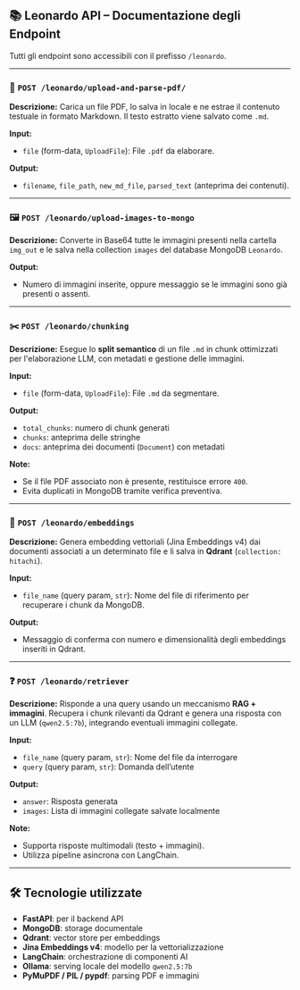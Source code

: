 
## 📚 Leonardo API – Documentazione degli Endpoint

Tutti gli endpoint sono accessibili con il prefisso `/leonardo`.

---

### 📄 `POST /leonardo/upload-and-parse-pdf/`

**Descrizione:**
Carica un file PDF, lo salva in locale e ne estrae il contenuto testuale in formato Markdown.
Il testo estratto viene salvato come `.md`.

**Input:**

* `file` (form-data, `UploadFile`): File `.pdf` da elaborare.

**Output:**

* `filename`, `file_path`, `new_md_file`, `parsed_text` (anteprima dei contenuti).

---

### 🖼️ `POST /leonardo/upload-images-to-mongo`

**Descrizione:**
Converte in Base64 tutte le immagini presenti nella cartella `img_out` e le salva nella collection `images` del database MongoDB `Leonardo`.

**Output:**

* Numero di immagini inserite, oppure messaggio se le immagini sono già presenti o assenti.

---

### ✂️ `POST /leonardo/chunking`

**Descrizione:**
Esegue lo **split semantico** di un file `.md` in chunk ottimizzati per l'elaborazione LLM, con metadati e gestione delle immagini.

**Input:**

* `file` (form-data, `UploadFile`): File `.md` da segmentare.

**Output:**

* `total_chunks`: numero di chunk generati
* `chunks`: anteprima delle stringhe
* `docs`: anteprima dei documenti (`Document`) con metadati

**Note:**

* Se il file PDF associato non è presente, restituisce errore `400`.
* Evita duplicati in MongoDB tramite verifica preventiva.

---

### 🧠 `POST /leonardo/embeddings`

**Descrizione:**
Genera embedding vettoriali (Jina Embeddings v4) dai documenti associati a un determinato file e li salva in **Qdrant** (`collection: hitachi`).

**Input:**

* `file_name` (query param, `str`): Nome del file di riferimento per recuperare i chunk da MongoDB.

**Output:**

* Messaggio di conferma con numero e dimensionalità degli embeddings inseriti in Qdrant.

---

### ❓ `POST /leonardo/retriever`

**Descrizione:**
Risponde a una query usando un meccanismo **RAG + immagini**.
Recupera i chunk rilevanti da Qdrant e genera una risposta con un LLM (`qwen2.5:7b`), integrando eventuali immagini collegate.

**Input:**

* `file_name` (query param, `str`): Nome del file da interrogare
* `query` (query param, `str`): Domanda dell’utente

**Output:**

* `answer`: Risposta generata
* `images`: Lista di immagini collegate salvate localmente

**Note:**

* Supporta risposte multimodali (testo + immagini).
* Utilizza pipeline asincrona con LangChain.

---

## 🛠️ Tecnologie utilizzate

* **FastAPI**: per il backend API
* **MongoDB**: storage documentale
* **Qdrant**: vector store per embeddings
* **Jina Embeddings v4**: modello per la vettorializzazione
* **LangChain**: orchestrazione di componenti AI
* **Ollama**: serving locale del modello `qwen2.5:7b`
* **PyMuPDF / PIL / pypdf**: parsing PDF e immagini
